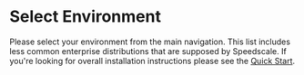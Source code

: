 # Select Environment

Please select your environment from the main navigation. This list includes less common enterprise distributions that are supposed by Speedscale. If you're looking for overall installation instructions please see the [Quick Start](../../quick-start.md).